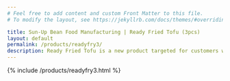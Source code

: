 ```yaml
---
# Feel free to add content and custom Front Matter to this file.
# To modify the layout, see https://jekyllrb.com/docs/themes/#overriding-theme-defaults

title: Sun-Up Bean Food Manufacturing | Ready Fried Tofu (3pcs)
layout: default
permalink: /products/readyfry3/
description: Ready Fried Tofu is a new product targeted for customers who deep fry their beancurd. This product is pre-fried by us to ensure consistent quality and freshness before sending to our customers.
---
```


{% include /products/readyfry3.html %}